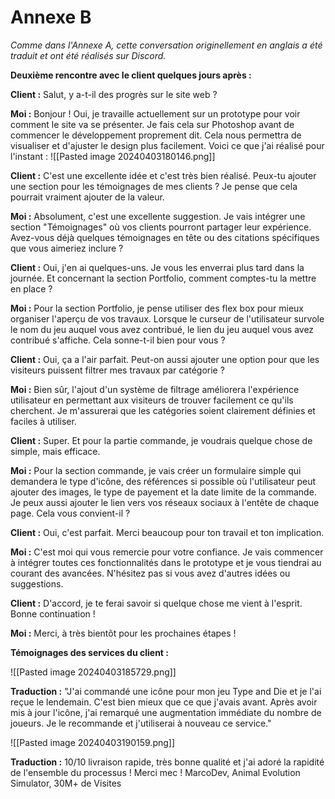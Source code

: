 # Annexe B

*Comme dans l'Annexe A, cette conversation originellement en anglais a été traduit et ont été réalisés sur Discord.* 

**Deuxième rencontre avec le client quelques jours après :**

**Client :** Salut, y a-t-il des progrès sur le site web ?

**Moi :** Bonjour ! Oui, je travaille actuellement sur un prototype pour voir comment le site va se présenter. Je fais cela sur Photoshop avant de commencer le développement proprement dit. Cela nous permettra de visualiser et d'ajuster le design plus facilement. Voici ce que j'ai réalisé pour l'instant :
![[Pasted image 20240403180146.png]]

**Client :** C'est une excellente idée et c'est très bien réalisé. Peux-tu ajouter une section pour les témoignages de mes clients ? Je pense que cela pourrait vraiment ajouter de la valeur.

**Moi :** Absolument, c'est une excellente suggestion. Je vais intégrer une section "Témoignages" où vos clients pourront partager leur expérience. Avez-vous déjà quelques témoignages en tête ou des citations spécifiques que vous aimeriez inclure ?

**Client :** Oui, j'en ai quelques-uns. Je vous les enverrai plus tard dans la journée. Et concernant la section Portfolio, comment comptes-tu la mettre en place ?

**Moi :** Pour la section Portfolio, je pense utiliser des flex box pour mieux organiser l'aperçu de vos travaux. Lorsque le curseur de l'utilisateur survole le nom du jeu auquel vous avez contribué, le lien du jeu auquel vous avez contribué s'affiche. Cela sonne-t-il bien pour vous ?

**Client :** Oui, ça a l'air parfait. Peut-on aussi ajouter une option pour que les visiteurs puissent filtrer mes travaux par catégorie ?

**Moi :** Bien sûr, l'ajout d'un système de filtrage améliorera l'expérience utilisateur en permettant aux visiteurs de trouver facilement ce qu'ils cherchent. Je m'assurerai que les catégories soient clairement définies et faciles à utiliser.

**Client :** Super. Et pour la partie commande, je voudrais quelque chose de simple, mais efficace.

**Moi :** Pour la section commande, je vais créer un formulaire simple qui demandera le type d'icône, des références si possible où l'utilisateur peut ajouter des images, le type de payement et la date limite de la commande. Je peux aussi ajouter le lien vers vos réseaux sociaux à l'entête de chaque page. Cela vous convient-il ?

**Client :** Oui, c'est parfait. Merci beaucoup pour ton travail et ton implication.

**Moi :** C'est moi qui vous remercie pour votre confiance. Je vais commencer à intégrer toutes ces fonctionnalités dans le prototype et je vous tiendrai au courant des avancées. N'hésitez pas si vous avez d'autres idées ou suggestions.

**Client :** D'accord, je te ferai savoir si quelque chose me vient à l'esprit. Bonne continuation !

**Moi :** Merci, à très bientôt pour les prochaines étapes !


**Témoignages des services du client :**

![[Pasted image 20240403185729.png]]

**Traduction :** "J'ai commandé une icône pour mon jeu Type and Die et je l'ai reçue le lendemain. C'est bien mieux que ce que j'avais avant. Après avoir mis à jour l'icône, j'ai remarqué une augmentation immédiate du nombre de joueurs. Je le recommande et j'utiliserai à nouveau ce service."

![[Pasted image 20240403190159.png]]

**Traduction :** 10/10 livraison rapide, très bonne qualité et j'ai adoré la rapidité de l'ensemble du processus ! Merci mec ! 
MarcoDev, Animal Evolution Simulator, 30M+ de Visites